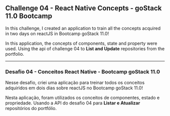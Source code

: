 ## Challenge 04 - React Native Concepts - goStack 11.0 Bootcamp

In this challenge, I created an application to train all the concepts acquired in two days on reactJS in Bootcamp goStack 11.0!


In this application, the concepts of components, state and property were used. Using the api of challenge 04 to **List and Update** repositories from the portfolio.



<hr>



### Desafio 04 - Conceitos React Native - Bootcamp goStack 11.0

Nesse desafio, criei uma aplicação para treinar todos os conceitos adquiridos em dois dias sobre reactJS no Bootcamp goStack 11.0!

Nesta aplicação, foram utilizados os conceitos de componentes, estado e propriedade. Usando a API do desafio 04 para **Listar e Atualizar** repositórios do portfólio.
